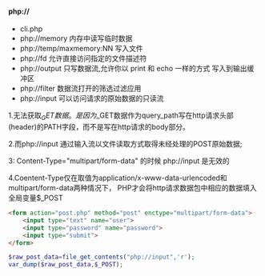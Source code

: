 #### php:// ####
+ cli.php
+ php://memory 内存中读写临时数据
+ php://temp/maxmemory:NN 写入文件
+ php://fd 允许直接访问指定的文件描述符
+ php://output 只写数据流,允许你以 print 和 echo 一样的方式 写入到输出缓冲区
+ php://filter 数据流打开的筛选过滤应用
+ php://input 可以访问请求的原始数据的只读流

1.无法获取$_GET数据。
是因为$_GET数据作为query_path写在http请求头部(header)的PATH字段，而不是写在http请求的body部分。

2.而php://input 通过输入流以文件读取方式取得未经处理的POST原始数据;

3: Content-Type="multipart/form-data" 的时候 php://input 是无效的

4.Coentent-Type仅在取值为application/x-www-data-urlencoded和multipart/form-data两种情况下，
PHP才会将http请求数据包中相应的数据填入全局变量$_POST

```html
<form action="post.php" method="post" enctype="multipart/form-data">
    <input type="text" name="user">
    <input type="password" name="password">
    <input type="submit">
</form>
```
```php
$raw_post_data=file_get_contents("php://input",'r');
var_dump($raw_post_data,$_POST);
```